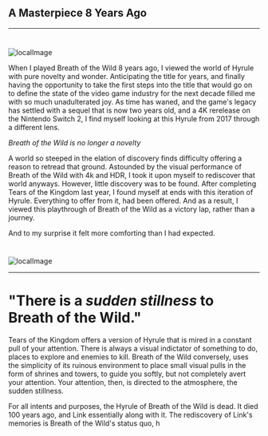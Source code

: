 A Masterpiece 8 Years Ago 
 ------------ 

***

#
 ![localImage](https://ik.imagekit.io/0wjronbes/botw_opening.png?tr=w-565&tr=h-318) 

When I played Breath of the Wild 8 years ago, I viewed the world of Hyrule with pure novelty and wonder. 
Anticipating the title for years, and finally having the opportunity to take the first steps into the title that would go on to define the state of the video game industry for the next decade filled me with so much unadulterated joy. As time has waned, and the game's legacy has settled with a sequel that is now two years old, and a 4K rerelease on the Nintendo Switch 2, I find myself looking at this Hyrule from 2017 through a different lens. 

*Breath of the Wild is no longer a novelty* 

A world so steeped in the elation of discovery finds difficulty offering a reason to retread that ground. Astounded by the visual performance of Breath of the Wild with 4k and HDR, 
I took it upon myself to rediscover that world anyways. However, little discovery was to be found. After completing Tears of the Kingdom last year, I found myself at ends with this iteration of Hyrule. Everything to offer from it, had been offered. And as a result, I viewed this playthrough of Breath of the Wild as a victory lap, rather than a journey. 

And to my surprise it felt more comforting than I had expected.

#
 ![localImage](https://ik.imagekit.io/0wjronbes/great_plateau.png?tr=w-565&tr=h-318) 

***

 # "There is a *sudden stillness* to Breath of the Wild."

 Tears of the Kingdom offers a version of Hyrule that is mired in a constant pull of your attention. There is always a visual indictator of something to do, places to explore and enemies to kill. Breath of the Wild conversely, uses the simplicity of its ruinous environment to place small visual pulls in the form of shrines and towers, to guide you softly, but not completely avert your attention. Your attention, then, is directed to the atmosphere, the sudden stillness. 

 For all intents and purposes, the Hyrule of Breath of the Wild is dead. It died 100 years ago, and Link essentially along with it. The rediscovery of Link's memories is Breath of the Wild's status quo, h





